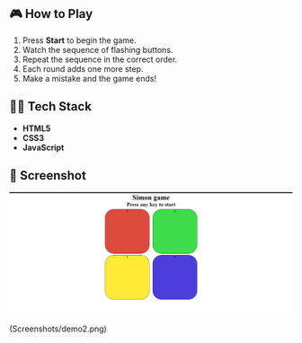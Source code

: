 ## 🎮 How to Play
1. Press **Start** to begin the game.  
2. Watch the sequence of flashing buttons.  
3. Repeat the sequence in the correct order.  
4. Each round adds one more step.  
5. Make a mistake and the game ends!


## 👨‍💻 Tech Stack
- **HTML5**  
- **CSS3**  
- **JavaScript**


## 📸 Screenshot

![Screenshot of Simon Says Game](Screenshots/demo1.png)


(Screenshots/demo2.png)
